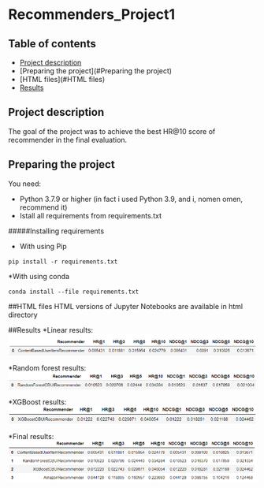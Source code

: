 # Recommenders_Project1
## Table of contents
* [Project description](#project-description)
* [Preparing the project](#Preparing the project)
* [HTML files](#HTML files)
* [Results](#Results)

## Project description
The goal of the project was to achieve the best HR@10 score of recommender in the final evaluation.




## Preparing the project
You need:
* Python 3.7.9 or higher (in fact i used Python 3.9, and i, nomen omen, recommend it)
* Istall all requirements from requirements.txt

#####Installing requirements
* With using Pip
```
pip install -r requirements.txt
```

*With using conda
```
conda install --file requirements.txt
```

##HTML files
HTML versions of Jupyter Notebooks are available in html directory

##Results
*Linear results:
![Linear results](./readme/linear.png)

*Random forest results:
![Random forest results](./readme/randomforest.png)

*XGBoost results:
![XGBoost results](./readme/xgboost.png)

*Final results:
![Final results](./readme/results.png)
